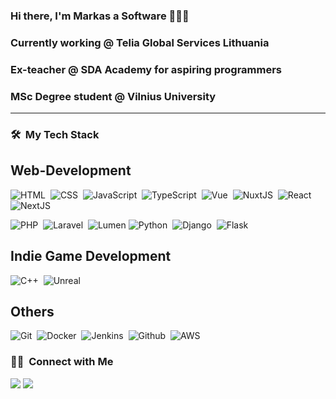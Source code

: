 ### Hi there, I'm Markas a Software 👋👨‍💻
### Currently working @ Telia Global Services Lithuania 
### Ex-teacher @ SDA Academy for aspiring programmers 
### MSc Degree student @ Vilnius University
---
### 🛠 &nbsp;My Tech Stack

## Web-Development
![HTML](https://img.shields.io/badge/-HTML-05122A?style=flat&logo=HTML5)&nbsp;
![CSS](https://img.shields.io/badge/-CSS-05122A?style=flat&logo=CSS3&logoColor=1572B6)&nbsp;
![JavaScript](https://img.shields.io/badge/-JavaScript-05122A?style=flat&logo=javascript)&nbsp;
![TypeScript](https://img.shields.io/badge/-TypeScript-05122A?style=flat&logo=typescript)&nbsp;
![Vue](https://img.shields.io/badge/-Vue-05122A?style=flat&logo=Vue.js)&nbsp;
![NuxtJS](https://img.shields.io/badge/-Nuxt.JS-05122A?style=flat&logo=nuxt.js)&nbsp;
![React](https://img.shields.io/badge/-React-05122A?style=flat&logo=react)
![NextJS](https://img.shields.io/badge/-Next.JS-05122A?style=flat&logo=next.js)

![PHP](https://img.shields.io/badge/-PHP-05122A?style=flat&logo=php)&nbsp;
![Laravel](https://img.shields.io/badge/-Laravel-05122A?style=flat&logo=laravel)&nbsp;
![Lumen](https://img.shields.io/badge/-Lumen-05122A?style=flat&logo=lumen)
![Python](https://img.shields.io/badge/-Python-05122A?style=flat&logo=python)&nbsp;
![Django](https://img.shields.io/badge/-Django-05122A?style=flat&logo=django&logoColor=092E20)&nbsp;
![Flask](https://img.shields.io/badge/-Flask-05122A?style=flat&logo=flask)&nbsp;

## Indie Game Development
![C++](https://img.shields.io/badge/-C++-05122A?style=flat&logo=C%2B%2B&logoColor=00599C)&nbsp;
![Unreal](https://img.shields.io/badge/-UnrealEngine-05122A?style=flat&logo=unreal-engine&logoColor=fff)&nbsp;

## Others
![Git](https://img.shields.io/badge/-Git-05122A?style=flat&logo=git)&nbsp;
![Docker](https://img.shields.io/badge/-Docker-05122A?style=flat&logo=docker)&nbsp;
![Jenkins](https://img.shields.io/badge/-Jenkins-05122A?style=flat&logo=jenkins)&nbsp;
![Github](https://img.shields.io/badge/-GitHub_Actions-05122A?style=flat&logo=github)&nbsp;
![AWS](https://img.shields.io/badge/-AWS-05122A?style=flat&logo=amazon)&nbsp;

### 🤝🏻 &nbsp;Connect with Me
<a href="https://www.linkedin.com/in/markas-mikalauskas-5059bb129/"><img src="https://img.shields.io/badge/-Markas%20Mikalauskas-0077B5?style=flat&logo=Linkedin&logoColor=white"/></a>
<a href="mailto:work.markas@gmail.com"><img src="https://img.shields.io/badge/-work.markas@gmail.com-D14836?style=flat&logo=Gmail&logoColor=white"/></a>
